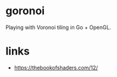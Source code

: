 # goronoi

Playing with Voronoi tiling in Go + OpenGL.

# links

- https://thebookofshaders.com/12/

